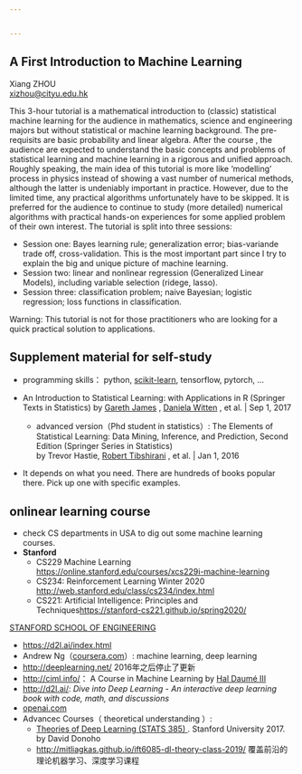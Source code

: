 ```yaml
---


---
```


<h2 id="a-first-introduction-to-machine-learning">A First Introduction to Machine Learning</h2>
<p>Xiang ZHOU<br>
<a href="mailto:xizhou@cityu.edu.hk">xizhou@cityu.edu.hk</a></p>
<p>This 3-hour tutorial is a mathematical introduction to (classic) statistical machine learning for the audience in mathematics, science and engineering majors but without statistical  or machine learning background.   The pre-requisits are basic probability and linear algebra.   After the course , the audience are expected to  understand the basic concepts and problems of statistical learning and machine learning in a rigorous and unified approach. Roughly speaking, the main idea of this tutorial is more like ‘modelling’ process in physics instead of showing a vast number of numerical methods, although the latter is undeniably  important in practice. However, due to the limited time,  any practical  algorithms unfortunately have to be skipped.  It is preferred for the audience  to continue to study (more detailed) numerical algorithms with practical hands-on experiences for some applied problem of their own interest.  The tutorial is split into three sessions:</p>
<ul>
<li>Session one:  Bayes learning rule;  generalization error; bias-variande trade off, cross-validation.  This is the most important part since I try to explain the big and unique picture of machine learning.</li>
<li>Session two:  linear and nonlinear regression (Generalized Linear Models), including variable selection (ridege, lasso).</li>
<li>Session three:  classification problem; naive Bayesian;  logistic regression; loss functions in classification.</li>
</ul>
<p>Warning: This tutorial is not for those practitioners  who are looking for a quick practical solution to applications.</p>
<h2 id="supplement--material-for-self-study">Supplement  material for self-study</h2>
<ul>
<li>
<p>programming skills： python, <a href="https://scikit-learn.org/stable/index.html">scikit-learn</a>, tensorflow, pytorch, …</p>
</li>
<li>
<p>An Introduction to Statistical Learning: with Applications in R (Springer Texts in Statistics) by <a href="https://www.amazon.com/Gareth-James/e/B00F54OH4G?ref=sr_ntt_srch_lnk_1&amp;qid=1561112946&amp;sr=1-1">Gareth James</a> , <a href="https://www.amazon.com/Daniela-Witten/e/B00F3M8MKA?ref=sr_ntt_srch_lnk_1&amp;qid=1561112946&amp;sr=1-1">Daniela Witten</a> , et al. | Sep 1, 2017</p>
<ul>
<li>advanced version（Phd student in statistics）: The Elements of Statistical Learning: Data Mining, Inference, and Prediction, Second Edition (Springer Series in Statistics)<br>
by Trevor Hastie, <a href="https://www.amazon.com/Robert-Tibshirani/e/B00H3VSM7W?ref=sr_ntt_srch_lnk_1&amp;qid=1561113038&amp;sr=1-1">Robert Tibshirani</a> , et al. | Jan 1, 2016</li>
</ul>
</li>
<li>
<p>It depends on what you need.  There are hundreds of books popular there. Pick up one with specific examples.</p>
</li>
</ul>
<h2 id="onlinear-learning-course">onlinear learning course</h2>
<ul>
<li>check CS departments in USA to dig out some machine learning courses.</li>
<li><strong>Stanford</strong>
<ul>
<li>CS229 Machine Learning  <a href="https://online.stanford.edu/courses/xcs229i-machine-learning">https://online.stanford.edu/courses/xcs229i-machine-learning</a></li>
<li>CS234: Reinforcement Learning Winter 2020 <a href="http://web.stanford.edu/class/cs234/index.html">http://web.stanford.edu/class/cs234/index.html</a></li>
<li>CS221: Artificial Intelligence: Principles and Techniques<a href="https://stanford-cs221.github.io/spring2020/">https://stanford-cs221.github.io/spring2020/</a></li>
</ul>
</li>
</ul>
<p><a href="https://online.stanford.edu/schools/stanford-school-engineering">STANFORD SCHOOL OF ENGINEERING</a></p>
<ul>
<li><a href="https://d2l.ai/index.html">https://d2l.ai/index.html</a></li>
<li>Andrew Ng（<a href="http://coursera.com">coursera.com</a>）: machine learning, deep learning</li>
<li><a href="http://deeplearning.net/">http://deeplearning.net/</a>  2016年之后停止了更新</li>
<li><a href="http://ciml.info/">http://ciml.info/</a>： A Course in Machine Learning by  <a href="http://hal3.name/">Hal Daumé III</a></li>
<li><a href="http://d2l.ai/">http://d2l.ai/</a>:  <em>Dive into Deep Learning - An interactive deep learning book with code, math, and discussions</em></li>
<li><a href="http://openai.com">openai.com</a></li>
<li>Advancec  Courses（ theoretical understanding ）:
<ul>
<li><a href="https://stats385.github.io/">Theories of Deep Learning (STATS 385) </a>  . Stanford University 2017.  by David Donoho</li>
<li><a href="http://mitliagkas.github.io/ift6085-dl-theory-class-2019/">http://mitliagkas.github.io/ift6085-dl-theory-class-2019/</a> 覆盖前沿的理论机器学习、深度学习课程</li>
</ul>
</li>
</ul>

